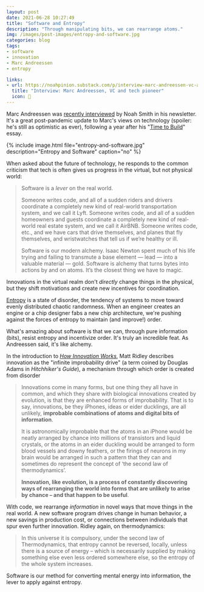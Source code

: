 ```yaml
---
layout: post
date: 2021-06-28 10:27:49
title: "Software and Entropy"
description: "Through manipulating bits, we can rearrange atoms."
img: /images/post-images/entropy-and-software.jpg
categories: blog
tags:
- software
- innovation
- Marc Andreessen
- entropy

links:
- url: https://noahpinion.substack.com/p/interview-marc-andreessen-vc-and
  title: "Interview: Marc Andreessen, VC and tech pioneer"
  icon: 💬
---
```


Marc Andreessen was [recently interviewed](https://noahpinion.substack.com/p/interview-marc-andreessen-vc-and "Interview: Marc Andreessen, VC and tech pioneer") by Noah Smith in his newsletter. It's a great post-pandemic update to Marc's views on technology (spoiler: he's still as optimistic as ever), following a year after his "[Time to Build](https://a16z.com/2020/04/18/its-time-to-build/ "It's Time to Build")" essay.

{% include image.html file="entropy-and-software.jpg" description="Entropy and Software" caption="no" %}

When asked about the future of technology, he responds to the common criticism that tech is often gives us progress in the virtual, but not physical world:

> Software is a _lever_ on the real world.
>
> Someone writes code, and all of a sudden riders and drivers coordinate a completely new kind of real-world transportation system, and we call it Lyft. Someone writes code, and all of a sudden homeowners and guests coordinate a completely new kind of real-world real estate system, and we call it AirBNB. Someone writes code, etc., and we have cars that drive themselves, and planes that fly themselves, and wristwatches that tell us if we’re healthy or ill.
>
> Software is our modern alchemy. Isaac Newton spent much of his life trying and failing to transmute a base element — lead — into a valuable material — gold. Software is alchemy that turns bytes into actions by and on atoms. It’s the closest thing we have to magic.

Innovations in the virtual realm don't _directly_ change things in the physical, but they shift motivations and create new incentives for coordination.

[Entropy](https://en.wikipedia.org/wiki/Entropy "Entropy") is a state of disorder, the tendency of systems to move toward evenly distributed chaotic randomness. When an engineer creates an engine or a chip designer fabs a new chip architecture, we're pushing against the forces of entropy to maintain (and improve!) order.

What's amazing about software is that we can, through pure information (bits), resist entropy and incentivize order. It's truly an incredible feat. As Andreessen said, it's like alchemy.  

In the introduction to _[How Innovation Works](/books/ridley-how-innovation-works/ "How Innovation Works by Matt Ridley — Summary, Notes, and Takeaways")_, Matt Ridley describes innovation as the "infinite improbability drive" (a term coined by Douglas Adams in _Hitchhiker's Guide_), a mechanism through which order is created from disorder 

> Innovations come in many forms, but one thing they all have in common, and which they share with biological innovations created by evolution, is that they are enhanced forms of improbability. That is to say, innovations, be they iPhones, ideas or eider ducklings, are all unlikely, **improbable combinations of atoms and digital bits of information**.
>
> It is astronomically improbable that the atoms in an iPhone would be neatly arranged by chance into millions of transistors and liquid crystals, or the atoms in an eider duckling would be arranged to form blood vessels and downy feathers, or the firings of neurons in my brain would be arranged in such a pattern that they can and sometimes do represent the concept of ‘the second law of thermodynamics’.
>
> **Innovation, like evolution, is a process of constantly discovering ways of rearranging the world into forms that are unlikely to arise by chance – and that happen to be useful**.

With code, we rearrange _information_ in novel ways that move things in the real world. A new software program drives change in human behavior, a new savings in production cost, or connections between individuals that spur even further innovation. Ridley again, on thermodynamics:

> In this universe it is compulsory, under the second law of Thermodynamics, that entropy cannot be reversed, locally, unless there is a source of energy – which is necessarily supplied by making something else even less ordered somewhere else, so the entropy of the whole system increases.

Software is our method for converting mental energy into information, the lever to apply against entropy.
